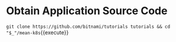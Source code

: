# Obtain Application Source Code #

`git clone https://github.com/bitnami/tutorials tutorials && cd "$_"/mean-k8s`{{execute}}

